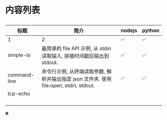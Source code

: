 
# 内容列表
## 


## 


## 

| 标题 | 简介 | nodejs | python |
| --- | --- | --- | --- |
| 1 | 2 | ✅ | ✅ |
| simple-io | 最简单的 file API 示例, 从 stdin 读取输入, 拼接时间戳后输出到 stdout.  | ✅ | ✅ |
| command-line | 命令行示例, 从终端读取参数, 解析并输出指定 json 文件夹. 使用 file.open, stdin, stdout. | ✅ | ✅ |
| tcp-echo |  |  |  |
|  |  |  |  |
|  |  |  |  |
|  |  |  |  |
|  |  |  |  |

❌